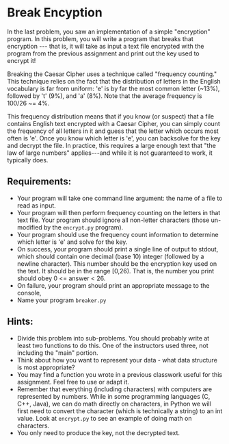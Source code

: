 # Break Encyption

In the last problem, you saw an implementation of a simple "encryption" 
program.  In this problem, you will write a program that breaks that 
encryption --- that is, it will take as input a text file encrypted with 
the program from the previous assignment and print out the key used to 
encrypt it!

Breaking the Caesar Cipher uses a technique called "frequency counting." 
This technique relies on the fact that the distribution of letters in 
the English vocabulary is far from uniform: 'e' is by far the most common
letter (~13%), followed by 't' (9%), and 'a' (8%).  Note that the average 
frequency is 100/26 ~= 4%. 

This frequency distribution means that if you know (or suspect) that a file 
contains English text encrypted with a Caesar Cipher, you can simply count 
the frequency of all letters in it and guess that the letter which occurs 
most often is 'e'.  Once you know which letter is 'e', you can backsolve 
for the key and decrypt the file. In practice, this requires a large enough 
text that "the law of large numbers" applies---and while it is not guaranteed
to work, it typically does.

## Requirements:
 - Your program will take one command line argument: the name of a 
   file to read as input.
 - Your program will then perform frequency counting on the letters in that 
   text file.  Your program should ignore all non-letter characters 
   (those un-modified by the `encrypt.py` program).
 - Your program should use the frequency count information to determine 
   which letter is 'e' and solve for the key.
 - On success, your program should print a single line of output to stdout, 
   which should contain one decimal (base 10) integer (followed by a newline 
   character).  This number should be the encryption key used on the text. 
   It should be in the range [0,26).  That is, the number you print should
   obey 0 <= answer < 26.
 - On failure, your program should print an appropriate message to the console,  
 - Name your program  `breaker.py`

## Hints:
 - Divide this problem into sub-problems.  You should probably write at 
   least two functions to do this. One of the instructors used three, 
   not including the "main" portion.
 - Think about how you want to represent your data - what data structure 
   is most appropriate?
 - You may find a function you wrote in a previous classwork useful for this
   assignment.  Feel free to use or adapt it.
 - Remember that everything (including characters) with computers are 
   represented by numbers. While in some programming languages (C, C++, Java), 
   we can do math directly on characters, in Python we will first need to 
   convert the character (which is technically a string) to an int value. 
   Look at `encrypt.py` to see an example of doing math on characters.
 - You only need to produce the key, not the decrypted text.
